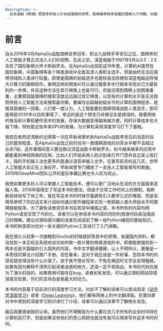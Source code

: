 ```yaml
---
description: >-
  日本漫画《棋魂》把很多年轻人引领进围棋的世界。我再推荐两本有趣的围棋入门书籍，也都是漫画形式，虽然不像棋魂那么长，但是非常具有可读性。它们分别是《漫画围棋入门：基础篇》和《漫画围棋入门：实战篇》，这两本书是日本片冈聪先生监修，石仓淳先生绘制的专门为围棋初学者创作的漫画书。基础编相当于入门读物，实战编相当于初级读物。
---
```


# 前言

自从2016年3月AlphaGo战胜围棋世界冠军、职业九段棋手李世石之后，围棋界的人工智能才算正式进入人们的视野。在此之前，深蓝电脑于1997年5月以3.5：2.5击败了国际象棋大师卡斯帕罗夫。在AlphaGo出现前这19年里，计算机AI虽然在国际象棋，中国象棋等各个棋类游戏中全面击溃人类职业选手，但是始终无法在围棋领域和人类进行较量。即使是围棋的初级选手也能轻易击败拥有深蓝电脑这样强大计算力的围棋软件。象棋这样的棋类AI可以通过搜索多步行棋来寻找对己方最有利的一步棋，并且这种方法在其它棋类上也是可行，但是应用到围棋上则困难重重。主要原因是围棋的搜索深度远远超过其它棋类，以现有的计算机水平是无法按照传统人工智能方法来搜索最优解，要编写出超越初级水平的计算机围棋程序，是极其困难的一回事。人们曾一度认为，人工智能要在围棋领域战胜人类选手，那可能得是2030年以后的事情了。幸运的是这个预言已经被证实是错误的。随着网络的普及和计算机硬件技术的发展，存储大数据变得越来越方便，同时计算成本也大幅下降，特别是近些年来GPU的发展，为计算机采用深度学习打下了基础。

我现在依然还清晰的记得第一次在早新闻里听到AlphaGo战胜李世石的消息时自己的震惊程度，在AlphaGo出现之前的任何一款围棋游戏的对弈水平都不会超过业余7段。这件事情的意义要远胜过深蓝战胜卡斯帕罗夫。如今越来越多的应用中都能看到神经网络的应用，比如人们开始采用人脸识别来打开门禁并且记录上班打卡，我的手机输入法也更多的是通过语音来输入文字。在我写前言的这几天，世界人工智能大会正在上海召开，早新闻里专门播放了一支由人工智能谱写的歌曲。2019年DeepMind团队公开的星际争霸比赛也令人叹为观止。

我想如果更多的人可以掌握人工智能技术，便可以更广泛地从生活的方方面面来造福人类。2018年我萌生了写这本书的想法，但由于日常工作时间上的限制，我断断续续地写了快三年。我在写这本书的时候尽量避免引入数学公式的堆砌，而是采用简单明了的白话文来介绍如何通过软件编程来实现一款超越人类大师级水平的围棋智能程序。为了避免读者读完本书后有空中楼阁之感，本书所有的内容均用Python语言实现了代码化。读者可以在参阅本书内容的同时利用源代码来加强自己的理解。建议对源码感兴趣的读者在阅读前了解一些Python编程的基础知识。本书的附录部分也对一些关键的Python工具进行了入门讲解。

我在很久以前第一次接触到GnuGo的时候就好奇其中的原理，查遍国内资料，都没找到一本正经且系统地谈论如何做一款计算机棋类游戏的书，即便能勉强找到一两本也是大篇幅的引入国外的内容，书中文字翻译僵硬，让人不明所以，更像是一本奇怪的算法介绍推广手册。现在看来，这对于我应该是一件好事，否则本书的内容也就变得没有什么价值了。由于我不擅长写作，不免在阐述时文字会显得粗糙，如果有因为解释不清而引起读者迷惑的地方，还请一定不吝指出。本书的代码仅是为了演示的目的，如果商用可能存在bug，读者如有发现，可以通过源码网站将错误提交给我，你们的支持会是我最大的动力。

本书的内容基于目前流行的深度学习方法，对此不了解的读者可以尝试阅读《[动手学深度学习](https://zh.d2l.ai)》或者《[Deep Learning](https://github.com/exacity/deeplearningbook-chinese)》，他们都有网络上的中文翻译版。在第四章对书中用到的深度学习知识进行了介绍，读者可以通过该章节了解相关信息。

最后我要感谢我的父母，虽然他们不理解我为什么要花去几乎所有的业余时间待在计算机前打字，但是如果没有他们的悉心照顾也就没有我可以用来写作这本书的时间。

